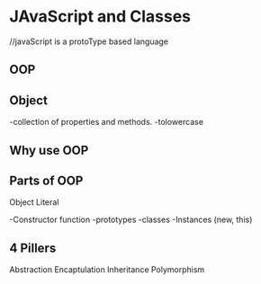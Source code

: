 # JAvaScript and Classes

 //javaScript is a protoType based language 

 ## OOP 

## Object
 -collection of properties and  methods.
 -tolowercase

 ## Why use OOP

## Parts of OOP
Object Literal 

-Constructor  function
-prototypes
-classes
-Instances (new, this)

## 4 Pillers
Abstraction 
Encaptulation
Inheritance 
Polymorphism

